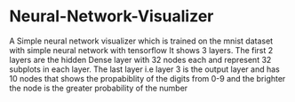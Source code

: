 # Neural-Network-Visualizer

A Simple neural network visualizer which is trained on the mnist dataset with simple neural network with tensorflow
It shows 3 layers. The first 2 layers are the hidden Dense layer with 32 nodes each and represent 32 subplots in each layer.
The last layer i.e layer 3 is the output layer and has 10 nodes that shows the propabiblity of the digits from 0-9 and the brighter the node is the greater probability of the number 
